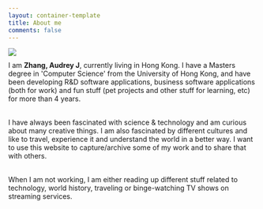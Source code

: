 ```yaml
---
layout: container-template
title: About me
comments: false
---
```


<div class="row">
    <div class="avatar center-block">
        <img class="img-responsive img-circle center-block animated bounceIn" src="{{ site.avatar | prepend: site.baseurl }}" />
    </div>        
</div>

<p style="margin-top: 10px;">
I am <b>Zhang, Audrey J</b>, currently living in Hong Kong. I have a Masters degree in 'Computer Science' from the University of Hong Kong, and have been developing R&D software applications, business software applications (both for work) and fun stuff (pet projects and other stuff for learning, etc) for more than 4 years. 
<br/><br/>

I  have always been fascinated with science & technology and am curious about many creative things.
I am also fascinated by different cultures and like to travel, experience it and understand the world in a better way. 
I want to use this website to capture/archive some of my work and to share that with others.
<br/><br/>

When I am not working, I am either reading up different stuff related to technology, world history, traveling or binge-watching TV shows on streaming services.

</p>
